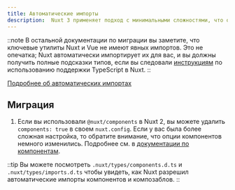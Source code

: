```yaml
---
title: Автоматические импорты
description:  Nuxt 3 применяет подход с минимальными сложностями, что означает автоматический импорт компонентов и композаблов везде, где это возможно.
---
```


::note
В остальной документации по миграции вы заметите, что ключевые утилиты Nuxt и Vue не имеют явных импортов. Это не опечатка; Nuxt автоматически импортирует их для вас, и вы должны получить полные подсказки типов, если вы следовали [инструкциям](/docs/migration/configuration#typescript) по использованию поддержки TypeScript в Nuxt.
::

[Подробнее об автоматических импортах](/docs/guide/concepts/auto-imports)

## Миграция

1. Если вы использовали `@nuxt/components` в Nuxt 2, вы можете удалить `components: true` в своем `nuxt.config`. Если у вас была более сложная настройка, то обратите внимание, что опции компонентов немного изменились. Подробнее см. в [документации по компонентам](/docs/guide/directory-structure/components).

::tip
Вы можете посмотреть `.nuxt/types/components.d.ts` и `.nuxt/types/imports.d.ts` чтобы увидеть, как Nuxt разрешил автоматические импорты компонентов и композаблов.
::
